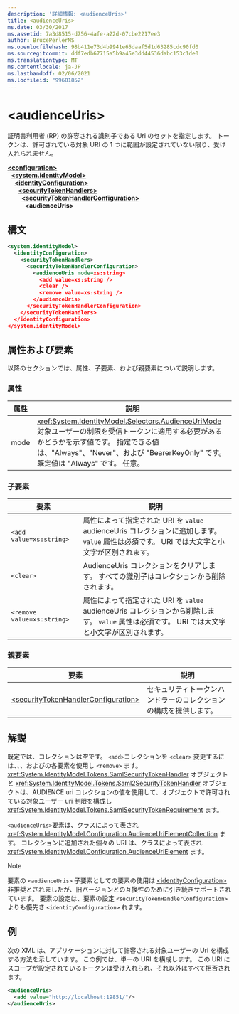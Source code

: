 ```yaml
---
description: '詳細情報: <audienceUris>'
title: <audienceUris>
ms.date: 03/30/2017
ms.assetid: 7a3d8515-d756-4afe-a22d-07cbe2217ee3
author: BrucePerlerMS
ms.openlocfilehash: 98b411e73d4b9941e65daaf5d1d63285cdc90fd0
ms.sourcegitcommit: ddf7edb67715a5b9a45e3dd44536dabc153c1de0
ms.translationtype: MT
ms.contentlocale: ja-JP
ms.lasthandoff: 02/06/2021
ms.locfileid: "99681852"
---
```

# \<audienceUris>

証明書利用者 (RP) の許容される識別子である Uri のセットを指定します。 トークンは、許可されている対象 URI の 1 つに範囲が設定されていない限り、受け入れられません。  
  
[**\<configuration>**](../configuration-element.md)\
&nbsp;&nbsp;[**\<system.identityModel>**](system-identitymodel.md)\
&nbsp;&nbsp;&nbsp;&nbsp;[**\<identityConfiguration>**](identityconfiguration.md)\
&nbsp;&nbsp;&nbsp;&nbsp;&nbsp;&nbsp;[**\<securityTokenHandlers>**](securitytokenhandlers.md)\
&nbsp;&nbsp;&nbsp;&nbsp;&nbsp;&nbsp;&nbsp;&nbsp;[**\<securityTokenHandlerConfiguration>**](securitytokenhandlerconfiguration.md)\
&nbsp;&nbsp;&nbsp;&nbsp;&nbsp;&nbsp;&nbsp;&nbsp;&nbsp;&nbsp;**\<audienceUris>**  
  
## <a name="syntax"></a>構文  
  
```xml  
<system.identityModel>  
  <identityConfiguration>  
    <securityTokenHandlers>  
      <securityTokenHandlerConfiguration>  
        <audienceUris mode=xs:string>  
          <add value=xs:string />  
          <clear />  
          <remove value=xs:string />  
        </audienceUris>  
      </securityTokenHandlerConfiguration>  
    </securityTokenHandlers>  
  </identityConfiguration>  
</system.identityModel>  
```  
  
## <a name="attributes-and-elements"></a>属性および要素  

 以降のセクションでは、属性、子要素、および親要素について説明します。  
  
### <a name="attributes"></a>属性  
  
|属性|説明|  
|---------------|-----------------|  
|mode|<xref:System.IdentityModel.Selectors.AudienceUriMode>対象ユーザーの制限を受信トークンに適用する必要があるかどうかを示す値です。 指定できる値は、"Always"、"Never"、および "BearerKeyOnly" です。 既定値は "Always" です。 任意。|  
  
### <a name="child-elements"></a>子要素  
  
|要素|説明|  
|-------------|-----------------|  
|`<add value=xs:string>`|属性によって指定された URI を `value` audienceUris コレクションに追加します。 `value` 属性は必須です。 URI では大文字と小文字が区別されます。|  
|`<clear>`|AudienceUris コレクションをクリアします。 すべての識別子はコレクションから削除されます。|  
|`<remove value=xs:string>`|属性によって指定された URI を `value` audienceUris コレクションから削除します。 `value` 属性は必須です。 URI では大文字と小文字が区別されます。|  
  
### <a name="parent-elements"></a>親要素  
  
|要素|説明|  
|-------------|-----------------|  
|[\<securityTokenHandlerConfiguration>](securitytokenhandlerconfiguration.md)|セキュリティトークンハンドラーのコレクションの構成を提供します。|  
  
## <a name="remarks"></a>解説  

 既定では、コレクションは空です。 `<add>`コレクションを `<clear>` 変更するには、、、およびの各要素を使用し `<remove>` ます。 <xref:System.IdentityModel.Tokens.SamlSecurityTokenHandler> オブジェクトと <xref:System.IdentityModel.Tokens.Saml2SecurityTokenHandler> オブジェクトは、AUDIENCE uri コレクションの値を使用して、オブジェクトで許可されている対象ユーザー uri 制限を構成し <xref:System.IdentityModel.Tokens.SamlSecurityTokenRequirement> ます。  
  
 `<audienceUris>`要素は、クラスによって表され <xref:System.IdentityModel.Configuration.AudienceUriElementCollection> ます。 コレクションに追加された個々の URI は、クラスによって表され <xref:System.IdentityModel.Configuration.AudienceUriElement> ます。  
  
> [!NOTE]
> 要素の `<audienceUris>` 子要素としての要素の使用は [\<identityConfiguration>](identityconfiguration.md) 非推奨とされましたが、旧バージョンとの互換性のために引き続きサポートされています。 要素の設定は、要素の設定 `<securityTokenHandlerConfiguration>` よりも優先さ `<identityConfiguration>` れます。  
  
## <a name="example"></a>例  

 次の XML は、アプリケーションに対して許容される対象ユーザーの Uri を構成する方法を示しています。 この例では、単一の URI を構成します。 この URI にスコープが設定されているトークンは受け入れられ、それ以外はすべて拒否されます。  
  
```xml  
<audienceUris>  
  <add value="http://localhost:19851/"/>  
</audienceUris>  
```
